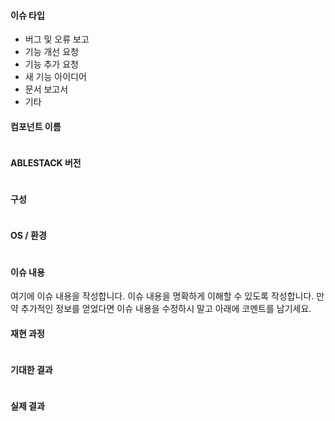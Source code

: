 <!--
먼저 GitHub에 작성하고자 하는 이슈 및 요청이 이미 등록되어 있는지 확인하십시오.
또한, 최신 릴리즈 및 기본 브랜치에 해당 사항이 반영되어 있는지도 확인하십시오.
이슈를 작성한 후에 발견한 정보는 코멘트에 남겨 주십시오. 작성된 코멘트는 삭제하지 않아도 됩니다.
-->

#### 이슈 타입
<!-- 아래에서 해당하는 타입을 선택하고 나머지는 지우세요. 복수선택 가능 -->
 * 버그 및 오류 보고
 * 기능 개선 요청
 * 기능 추가 요청
 * 새 기능 아이디어
 * 문서 보고서
 * 기타

#### 컴포넌트 이름
<!--
이슈를 카테고리화 하십시오. 예를 들어, API, VR, VM, VPN, UI 등.
-->
~~~

~~~

#### ABLESTACK 버전
<!--
새 라인으로 구분하여 이슈가 영향을 받는 버전, 기본 브랜치 상의 커밋 아이디, 이슈 아이디 등을 기재하십시오.
-->

~~~

~~~

#### 구성
<!--
이슈와 관련된 구성 정보를 기재하십시오 예, 기본 네트워크, 확장 네트워크, iSCSI, NFS 등.
-->
~~~

~~~

#### OS / 환경
<!--
이슈와 관련된 운영체제 및 환경 정보를 기재하십시오. 없다면 N/A를 기재합니다.
-->
~~~

~~~

#### 이슈 내용
<!-- 문제 또는 기능에 대한 설명을 간단하게 작성합니다. -->

여기에 이슈 내용을 작성합니다. 이슈 내용을 명확하게 이해할 수 있도록 작성합니다.
만약 추가적인 정보를 얻었다면 이슈 내용을 수정하시 말고 아래에 코멘트를 남기세요.

#### 재현 과정
<!--
버그/오류 이슈라면, 문제를 어떻게 재현할 수 있는지 정확하게 보여줘야 합니다. 필요하다면 최소한의 테스트 케이스와 스크린 샷을 사용하십시오.

새로운 기능에 대한 이슈라면, 기능이 어떻게 사용되야 하는지를 보여주십시오.
-->

<!-- 예제가 될 수 있는 플레이북 또는 명령행을 작성하십시오. -->
~~~

~~~

#### 기대한 결과
<!-- 위의 과정을 실행했을 때 기대한 결과가 무엇입니까? -->

~~~

~~~

#### 실제 결과
<!-- 실제로 발생한 결과는 무엇입니까? -->

<!-- 실행한 명령행 등의 결과를 아래에 붙여 넣습니다. -->
~~~

~~~
